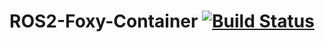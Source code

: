 # ROS2-Foxy-Container [![Build Status](https://travis-ci.com/YoushaaMurhij/ROS2-Foxy-Container.svg?branch=main)](https://travis-ci.com/YoushaaMurhij/ROS2-Foxy-Container)
